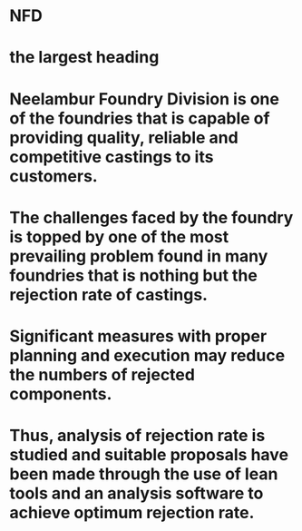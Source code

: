 # NFD
# the largest heading
 # Neelambur Foundry Division is one of the foundries that is capable of providing quality, reliable and competitive castings to its customers.
 # The challenges faced by the foundry is topped by one of the most prevailing problem found in many foundries that is nothing but the rejection rate of castings.
 # Significant measures with proper planning and execution may reduce the numbers of rejected components.
 # Thus, analysis of rejection rate is studied and suitable proposals have been made through the use of lean tools and an analysis software to achieve optimum rejection rate.
